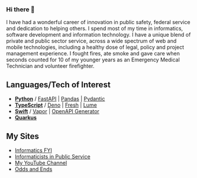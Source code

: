 ### Hi there 👋

I have had a wonderful career of innovation in public safety, federal service and dedication to helping others.  I spend most of my time in informatics, software development and information technology. I have a unique blend of private and public sector service, across a wide spectrum of web and mobile technologies, including a healthy dose of legal, policy and project management experience. I fought fires, ate smoke and gave care when seconds counted for 10 of my younger years as an Emergency Medical Technician and volunteer firefighter.

## Languages/Tech of Interest

- [**Python**](https://www.python.org/) / [FastAPI](https://fastapi.tiangolo.com/) | [Pandas](https://pandas.pydata.org/) 
| [Pydantic](https://docs.pydantic.dev/latest/)
- [**TypeScript**](https://www.typescriptlang.org/) / [Deno](https://deno.com) | [Fresh](https://fresh.deno.dev/) | [Lume](https://lume.land/)
- [**Swift**](https://www.swift.org/) / [Vapor](https://vapor.codes) | [OpenAPI Generator](https://www.swift.org/blog/introducing-swift-openapi-generator/)
- [**Quarkus**](https://quarkus.io/)

## My Sites

- [Informatics FYI](https://informatics.fyi) 
- [Informaticists in Public Service](https://informaticist.org)
- [My YouTube Channel](https://www.youtube.com/@informaticsfyi)
- [Odds and Ends](https://compton.fyi)
